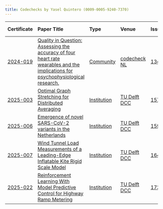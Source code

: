 ```yaml
---
title: Codechecks by Yasel Quintero (0009-0005-9240-7370)
---
```



|Certificate |Paper Title                                                                                                                      |Type        |Venue        |Issue |Report                                  |Check date |
|:-------|:---------------------------------------------|:------------------|:------------------|:---|:--------------------------|:------------------|
|[2024-019](https://codecheck.org.uk/register/certs/2024-019/)|[Quality in Question: Assessing the accuracy of four heart rate wearables and the implications for psychophysiological research. ](https://doi.org/10.31219/osf.io/wkzsn)|[Community](https://codecheck.org.uk/register/venues/communities)|[codecheck NL](https://codecheck.org.uk/register/venues/communities/codecheck_nl)|[134](https://github.com/codecheckers/register/issues/134)|https://doi.org/10.5281/zenodo.14279041 |2024-12-04 |
|[2025-003](https://codecheck.org.uk/register/certs/2025-003/)|[Optimal Graph Stretching for Distributed Averaging](https://doi.org/10.48550/arXiv.2504.10289)                                  |[Institution](https://codecheck.org.uk/register/venues/institutions)|[TU Delft DCC](https://codecheck.org.uk/register/venues/institutions/tu_delft_dcc)|[157](https://github.com/codecheckers/register/issues/157)|https://doi.org/10.5281/zenodo.15333601 |2025-03-25 |
|[2025-006](https://codecheck.org.uk/register/certs/2025-006/)|[Emergence of novel SARS-CoV-2 variants in the Netherlands](https://doi.org/10.1038/s41598-021-85363-7)                          |[Institution](https://codecheck.org.uk/register/venues/institutions)|[TU Delft DCC](https://codecheck.org.uk/register/venues/institutions/tu_delft_dcc)|[159](https://github.com/codecheckers/register/issues/159)|https://doi.org/10.5281/zenodo.15520471 |2025-05-01 |
|[2025-007](https://codecheck.org.uk/register/certs/2025-007/)|[Wind Tunnel Load Measurements of a Leading-Edge Inflatable Kite Rigid Scale Model](https://doi.org/10.5194/wes-2025-77)         |[Institution](https://codecheck.org.uk/register/venues/institutions)|[TU Delft DCC](https://codecheck.org.uk/register/venues/institutions/tu_delft_dcc)|[164](https://github.com/codecheckers/register/issues/164)|https://doi.org/10.5281/zenodo.15603144 |2025-05-26 |
|[2025-022](https://codecheck.org.uk/register/certs/2025-022/)|[Reinforcement Learning With Model Predictive Control for Highway Ramp Metering](https://doi.org/10.1109/TITS.2025.3549227)      |[Institution](https://codecheck.org.uk/register/venues/institutions)|[TU Delft DCC](https://codecheck.org.uk/register/venues/institutions/tu_delft_dcc)|[173](https://github.com/codecheckers/register/issues/173)|https://doi.org/10.5281/zenodo.16814874 |2025-08-04 |
